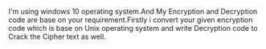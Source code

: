 I'm using windows 10 operating system.And My Encryption and Decryption code are base on your requirement.Firstly i convert your given encryption code which is base on Unix operating system and write Decryption code to Crack the Cipher text as well.
